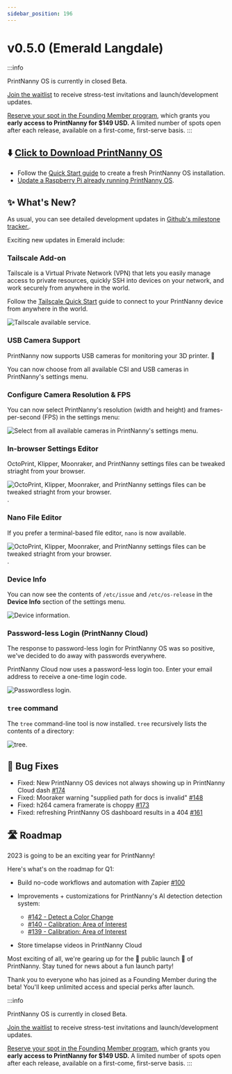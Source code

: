 ```yaml
---
sidebar_position: 196
---
```


# v0.5.0 (Emerald Langdale)

:::info

PrintNanny OS is currently in closed Beta. 

[Join the waitlist](https://printnanny.ai/) to receive stress-test invitations and launch/development updates.

[Reserve your spot in the Founding Member program](https://printnanny.ai/shop/founding-membership), which grants you **early access to PrintNanny for $149 USD.** A limited number of spots open after each release, available on a first-come, first-serve basis. 
:::

## ⬇️ [Click to Download PrintNanny OS](https://github.com/bitsy-ai/printnanny-os/releases/tag/0.5.0)

* Follow the [Quick Start guide](https://docs.printnanny.ai/docs/category/quick-start/) to create a fresh PrintNanny OS installation.
* [Update a Raspberry Pi already running PrintNanny OS](https://docs.printnanny.ai/docs/update-printnanny-os/).

## ✨ What's New?

As usual, you can see detailed development updates in [Github's milestone tracker.](https://github.com/bitsy-ai/printnanny-os/milestone/5?closed=1). 

Exciting new updates in Emerald include:

### Tailscale Add-on

Tailscale is a Virtual Private Network (VPN) that lets you easily manage access to private resources, quickly SSH into devices on your network, and work securely from anywhere in the world.

Follow the [Tailscale Quick Start](https://printnanny.ai/docs/addons/tailscale/) guide to connect to your PrintNanny device from anywhere in the world.

![Tailscale available service.](./img/v0.5.0/tailscale-add-device-to-network.png)

### USB Camera Support

PrintNanny now supports USB cameras for monitoring your 3D printer. 🎦

You can now choose from all available CSI and USB cameras in PrintNanny's settings menu.

### Configure Camera Resolution & FPS

You can now select PrintNanny's resolution (width and height) and frames-per-second (FPS) in the settings menu:

![Select from all available cameras in PrintNanny's settings menu](./img/v0.5.0/camera-settings.png).

### In-browser Settings Editor

OctoPrint, Klipper, Moonraker, and PrintNanny settings files can be tweaked striaght from your browser.

![OctoPrint, Klipper, Moonraker, and PrintNanny settings files can be tweaked striaght from your browser.](./img/v0.5.0/settings-file-editor.png).

### Nano File Editor

If you prefer a terminal-based file editor, `nano` is now available. 

![OctoPrint, Klipper, Moonraker, and PrintNanny settings files can be tweaked striaght from your browser.](./img/v0.5.0/nano-editor.png).

### Device Info

You can now see the contents of `/etc/issue` and `/etc/os-release` in the **Device Info** section of the settings menu.

![Device information](./img/v0.5.0/device-info.png).

### Password-less Login (PrintNanny Cloud)

The response to password-less login for PrintNanny OS was so positive, we've decided to do away with passwords everywhere. 

PrintNanny Cloud now uses a password-less login too. Enter your email address to receive a one-time login code.

![Passwordless login](./img/v0.5.0/passwordless-login.png).

### `tree` command

The `tree` command-line tool is now installed. `tree` recursively lists the contents of a directory:

![tree](./img/v0.5.0/tree.png).


## 🐛 Bug Fixes

* Fixed: New PrintNanny OS devices not always showing up in PrintNanny Cloud dash [#174](https://github.com/bitsy-ai/printnanny-os/issues/174)
* Fixed: Mooraker warning "supplied path for docs is invalid" [#148](https://github.com/bitsy-ai/printnanny-os/issues/148)
* Fixed: h264 camera framerate is choppy [#173](https://github.com/bitsy-ai/printnanny-os/issues/173)
* Fixed: refreshing PrintNanny OS dashboard results in a 404 [#161](https://github.com/bitsy-ai/printnanny-os/issues/161)

## 🛣️ Roadmap

2023 is going to be an exciting year for PrintNanny! 

Here's what's on the roadmap for Q1:

* Build no-code workflows and automation with Zapier [#100](https://github.com/bitsy-ai/printnanny-os/issues/100)
* Improvements + customizations for PrintNanny's AI detection detection system:
    * [#142 - Detect a Color Change](https://github.com/bitsy-ai/printnanny-os/issues/142)
    * [#140 - Calibration: Area of Interest](https://github.com/bitsy-ai/printnanny-os/issues/140)
    * [#139 - Calibration: Area of Interest](https://github.com/bitsy-ai/printnanny-os/issues/139)

* Store timelapse videos in PrintNanny Cloud


Most exciting of all, we're gearing up for the 🎊 public launch 🎊 of PrintNanny. Stay tuned for news about a fun launch party!

Thank you to everyone who has joined as a Founding Member during the beta! You'll keep unlimited access and special perks after launch.


:::info

PrintNanny OS is currently in closed Beta. 

[Join the waitlist](https://printnanny.ai/) to receive stress-test invitations and launch/development updates.

[Reserve your spot in the Founding Member program](https://printnanny.ai/shop/founding-membership), which grants you **early access to PrintNanny for $149 USD.** A limited number of spots open after each release, available on a first-come, first-serve basis. 
:::